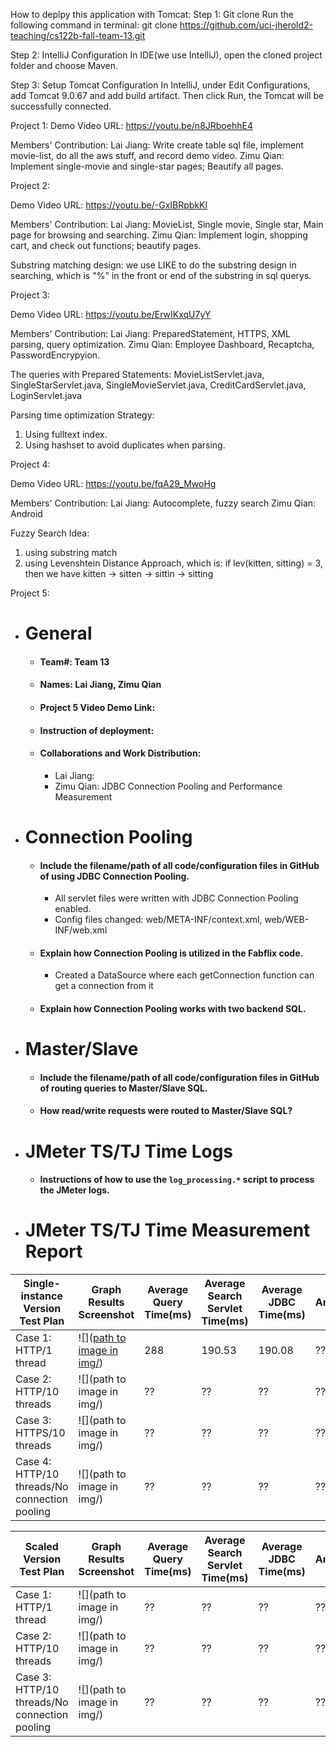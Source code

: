 

How to deplpy this application with Tomcat:
Step 1: Git clone
Run the following command in terminal:
git clone https://github.com/uci-jherold2-teaching/cs122b-fall-team-13.git

Step 2: IntelliJ Configuration
In IDE(we use IntelliJ), open the cloned project folder and choose Maven.

Step 3: Setup Tomcat Configuration
In IntelliJ, under Edit Configurations, add Tomcat 9.0.67 and add build artifact.
Then click Run, the Tomcat will be successfully connected.

Project 1:
Demo Video URL:
https://youtu.be/n8JRboehhE4

Members' Contribution:
Lai Jiang: Write create table sql file, implement movie-list, do all the aws stuff, and record demo video.
Zimu Qian: Implement single-movie and single-star pages; Beautify all pages.

Project 2:

Demo Video URL:
https://youtu.be/-GxIBRpbkKI


Members' Contribution:
Lai Jiang: MovieList, Single movie, Single star, Main page for browsing and searching.
Zimu Qian: Implement login, shopping cart, and check out functions; beautify pages.

Substring matching design: we use LIKE to do the substring design in searching, which is "%" in the front or end of the substring in sql querys.


Project 3:

Demo Video URL:
https://youtu.be/ErwIKxqU7yY

Members' Contribution:
Lai Jiang: PreparedStatement, HTTPS, XML parsing, query optimization.
Zimu Qian: Employee Dashboard, Recaptcha, PasswordEncrypyion.

The queries with Prepared Statements: MovieListServlet.java, SingleStarServlet.java, SingleMovieServlet.java, CreditCardServlet.java, LoginServlet.java

Parsing time optimization Strategy:
1. Using fulltext index.
2. Using hashset to avoid duplicates when parsing.


Project 4:

Demo Video URL:
https://youtu.be/fqA29_MwoHg

Members' Contribution:
Lai Jiang: Autocomplete, fuzzy search
Zimu Qian: Android

Fuzzy Search Idea:
1. using substring match
2. using Levenshtein Distance Approach, which is: if lev(kitten, sitting) = 3, then we have kitten -> sitten -> sittin -> sitting


Project 5:
- # General
    - #### Team#: Team 13
    
    - #### Names: Lai Jiang, Zimu Qian
    
    - #### Project 5 Video Demo Link:

    - #### Instruction of deployment:

    - #### Collaborations and Work Distribution:
        - Lai Jiang:
        - Zimu Qian: JDBC Connection Pooling and Performance Measurement


- # Connection Pooling
    - #### Include the filename/path of all code/configuration files in GitHub of using JDBC Connection Pooling.
        - All servlet files were written with JDBC Connection Pooling enabled.
        - Config files changed: web/META-INF/context.xml, web/WEB-INF/web.xml
    
    - #### Explain how Connection Pooling is utilized in the Fabflix code.
        - Created a DataSource where each getConnection function can get a connection from it
    
    - #### Explain how Connection Pooling works with two backend SQL.
    

- # Master/Slave
    - #### Include the filename/path of all code/configuration files in GitHub of routing queries to Master/Slave SQL.

    - #### How read/write requests were routed to Master/Slave SQL?
    

- # JMeter TS/TJ Time Logs
    - #### Instructions of how to use the `log_processing.*` script to process the JMeter logs.


- # JMeter TS/TJ Time Measurement Report

| **Single-instance Version Test Plan**          | **Graph Results Screenshot** | **Average Query Time(ms)** | **Average Search Servlet Time(ms)** | **Average JDBC Time(ms)** | **Analysis** |
|------------------------------------------------|------------------------------|----------------------------|-------------------------------------|---------------------------|--------------|
| Case 1: HTTP/1 thread                          | ![]([path to image in img/](https://drive.google.com/file/d/1SKEfaoHmc5QUY0psM-L3fncMR5NzLvyS/view?usp=share_link))   | 288                        | 190.53                              | 190.08                    | ??           |
| Case 2: HTTP/10 threads                        | ![](path to image in img/)   | ??                         | ??                                  | ??                        | ??           |
| Case 3: HTTPS/10 threads                       | ![](path to image in img/)   | ??                         | ??                                  | ??                        | ??           |
| Case 4: HTTP/10 threads/No connection pooling  | ![](path to image in img/)   | ??                         | ??                                  | ??                        | ??           |

| **Scaled Version Test Plan**                   | **Graph Results Screenshot** | **Average Query Time(ms)** | **Average Search Servlet Time(ms)** | **Average JDBC Time(ms)** | **Analysis** |
|------------------------------------------------|------------------------------|----------------------------|-------------------------------------|---------------------------|--------------|
| Case 1: HTTP/1 thread                          | ![](path to image in img/)   | ??                         | ??                                  | ??                        | ??           |
| Case 2: HTTP/10 threads                        | ![](path to image in img/)   | ??                         | ??                                  | ??                        | ??           |
| Case 3: HTTP/10 threads/No connection pooling  | ![](path to image in img/)   | ??                         | ??                                  | ??                        | ??           |
